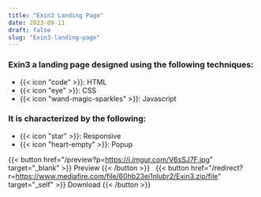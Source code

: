 ```yaml
---
title: "Exin3 Landing Page"
date: 2023-09-11
draft: false
slug: "Exin3-landing-page"
---
```

### __Exin3__ a __landing page__ designed using the following techniques:
- {{< icon "code" >}}: HTML
- {{< icon "eye" >}}: CSS
- {{< icon "wand-magic-sparkles" >}}: Javascript  

### It is characterized by the following:
- {{< icon "star" >}}: Responsive
- {{< icon "heart-empty" >}}:  Popup

<!--adsense-->

{{< button href="/preview?p=https://i.imgur.com/V6sSJ7F.jpg" target="_blank" >}}
Preview
{{< /button >}} &nbsp; {{< button href="/redirect?r=https://www.mediafire.com/file/60hb23ei1nlubr2/Exin3.zip/file" target="_self" >}}
Download
{{< /button >}}